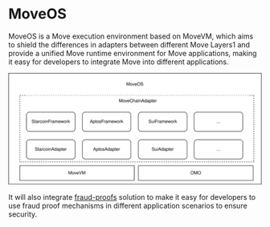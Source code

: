 # MoveOS

MoveOS is a Move execution environment based on MoveVM, which aims to shield the differences in adapters between different Move Layers1 and provide a unified Move runtime environment for Move applications, making it easy for developers to integrate Move into different applications.

![modular](/static/diagram/rooch-moveos.svg)

It will also integrate [fraud-proofs](../02-fraud-proofs.md) solution to make it easy for developers to use fraud proof mechanisms in different application scenarios to ensure security.